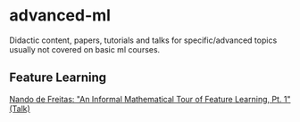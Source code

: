# advanced-ml

Didactic content, papers, tutorials and talks for specific/advanced topics usually not covered on basic ml courses.


## Feature Learning

[Nando de Freitas: "An Informal Mathematical Tour of Feature Learning, Pt. 1" (Talk)](https://www.youtube.com/watch?v=XYEs7kK2efY)
